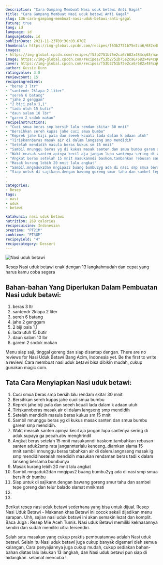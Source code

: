 ```yaml
---
description: "Cara Gampang Membuat Nasi uduk betawi Anti Gagal"
title: "Cara Gampang Membuat Nasi uduk betawi Anti Gagal"
slug: 136-cara-gampang-membuat-nasi-uduk-betawi-anti-gagal
future: true
lang: id
language: id
languageCode: id
publishDate: 2021-11-23T09:30:03.670Z 
thumbnail: https://img-global.cpcdn.com/recipes/f53b2751b75e2ca6/682x484cq65/nasi-uduk-betawi-foto-resep-utama.png
images:
- https://img-global.cpcdn.com/recipes/f53b2751b75e2ca6/682x484cq65/nasi-uduk-betawi-foto-resep-utama.png
image: https://img-global.cpcdn.com/recipes/f53b2751b75e2ca6/682x484cq65/nasi-uduk-betawi-foto-resep-utama.png
cover: https://img-global.cpcdn.com/recipes/f53b2751b75e2ca6/682x484cq65/nasi-uduk-betawi-foto-resep-utama.png
author: Gussie Dunn
ratingvalue: 3.8
reviewcount: 15
recipeingredient:
- "beras 3 ltr"
- "santendr 2klapa 2 liter"
- "sereh 6 batang"
- "jahe 2 genggam"
- "2 biji pala 1,1"
- "lada utuh 15 butir"
- "daun salam 10 lbr"
- "garem 2 sndok makan"
recipeinstructions:
- "Cuci smua beras smp bersih lalu rendam skitar 30 mnit"
- "Bersihkan sereh kupas jahe cuci smua bumbu"
- "Keprek jahe biji pala dan seeeh kcuali lada dalam k adaan utuh"
- "Tiriskannberas masak air di dalam langseng smp mendidih"
- "Setelah mendidih masula beras kukus sm 15 mnit"
- "Sambil mnunggu beras yg di kukus masak santen dan smua bumbu garem smp mendidih."
- "Wakt measak santen apinya kecil aja jangan lupa santenya sering di aduk supaya ga pecah.atw menghrindil"
- "Angkat beras setelah 15 mnit masukanndi baskom.tambahkan rebusan santen aduk2smp rata jangannterlalu kenceng..diamkan slama 15 mnit.sambil mnunggu beras tabahkan air di dalem.langnseng masak lg smp mendidihsetelah mendidih masukan rendaman beras tadi k dalam lanseng bersama bumbunya"
- "Masak kurang lebih 20 mnit lalu angkat"
- "Sambil.mngaduk2dan mngipas2 buang bumbu2yg ada di nasi smp smua bersih dr bumbu"
- "Siap untuk di sajikann.dengan bawang goreng smur tahu dan sambel tepe goreng dan telur balado slamat mnikmati"
. 
. 
categories:
- Resep
tags:
- nasi
- uduk
- betawi

katakunci: nasi uduk betawi 
nutrition: 269 calories
recipecuisine: Indonesian
preptime: "PT21M"
cooktime: "PT38M"
recipeyield: "4"
recipecategory: Dessert
---
```



![Nasi uduk betawi](https://img-global.cpcdn.com/recipes/f53b2751b75e2ca6/682x484cq65/nasi-uduk-betawi-foto-resep-utama.png)

Resep Nasi uduk betawi  enak dengan 13 langkahmudah dan cepat yang harus kamu coba segera

<!--inarticleads1-->

## Bahan-bahan Yang Diperlukan Dalam Pembuatan Nasi uduk betawi:

1. beras 3 ltr
1. santendr 2klapa 2 liter
1. sereh 6 batang
1. jahe 2 genggam
1. 2 biji pala 1,1
1. lada utuh 15 butir
1. daun salam 10 lbr
1. garem 2 sndok makan

Menu siap saji, tinggal goreng dan siap disantap dengan. There are no reviews for Nasi Uduk Betawi Bang Acim, Indonesia yet. Be the first to write a review! Cara membuat nasi uduk betawi bisa dibikin mudah, cukup gunakan magic com. 

<!--inarticleads2-->

## Tata Cara Menyiapkan Nasi uduk betawi:

1. Cuci smua beras smp bersih lalu rendam skitar 30 mnit
1. Bersihkan sereh kupas jahe cuci smua bumbu
1. Keprek jahe biji pala dan seeeh kcuali lada dalam k adaan utuh
1. Tiriskannberas masak air di dalam langseng smp mendidih
1. Setelah mendidih masula beras kukus sm 15 mnit
1. Sambil mnunggu beras yg di kukus masak santen dan smua bumbu garem smp mendidih.
1. Wakt measak santen apinya kecil aja jangan lupa santenya sering di aduk supaya ga pecah.atw menghrindil
1. Angkat beras setelah 15 mnit masukanndi baskom.tambahkan rebusan santen aduk2smp rata jangannterlalu kenceng..diamkan slama 15 mnit.sambil mnunggu beras tabahkan air di dalem.langnseng masak lg smp mendidihsetelah mendidih masukan rendaman beras tadi k dalam lanseng bersama bumbunya
1. Masak kurang lebih 20 mnit lalu angkat
1. Sambil.mngaduk2dan mngipas2 buang bumbu2yg ada di nasi smp smua bersih dr bumbu
1. Siap untuk di sajikann.dengan bawang goreng smur tahu dan sambel tepe goreng dan telur balado slamat mnikmati
1. 
1. 


Berikut resep nasi uduk betawi sederhana yang bisa untuk dijual. Resep Nasi Uduk Betawi - Makanan khas Betawi ini cocok sekali dijadikan menu sarapan. Uhh, sajian nasi uduk betawi ini akan semakin lezat dan komplit. Baca Juga : Resep Mie Aceh Tumis. Nasi uduk Betawi memiliki kekhasannya sendiri dan sudah memiliki citra tersendiri. 

Salah satu masakan yang cukup praktis pembuatannya adalah  Nasi uduk betawi. Selain itu  Nasi uduk betawi  juga cukup banyak digemari oleh semua kalangan, Cara penyajiannya juga cukup mudah, cukup sediakan bahan-bahan diatas lalu lakukan 13 langkah, dan  Nasi uduk betawi  pun siap di hidangkan. selamat mencoba !
